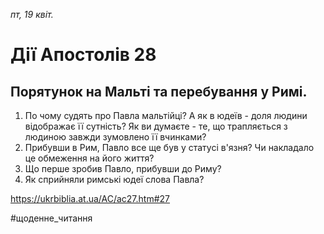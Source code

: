 
_пт, 19 квіт._

# Дії Апостолів 28

## Порятунок на Мальті та перебування у Римі.
1. По чому судять про Павла мальтійці? А як в юдеїв - доля людини відображає її сутність? Як ви думаєте - те, що трапляється з людиною завжди зумовлено її вчинками?
2. Прибувши в Рим, Павло все ще був у статусі в'язня? Чи накладало це обмеження на його життя?
3. Що перше зробив Павло, прибувши до Риму?
4. Як сприйняли римські юдеї слова Павла?

https://ukrbiblia.at.ua/AC/ac27.htm#27 

#щоденне_читання
